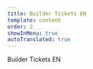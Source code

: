 ```yaml
---
title: Builder Tickets EN
template: content
order: 2
showInMenu: true
autoTranslated: true
---
```


Builder Tickets EN
